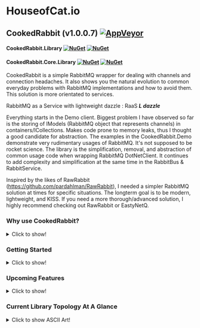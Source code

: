 # HouseofCat.io
## CookedRabbit (v1.0.0.7) [![AppVeyor](https://img.shields.io/appveyor/ci/houseofcat/cookedrabbit.svg?logo=appveyor)](https://ci.appveyor.com/project/houseofcat/cookedrabbit)
#### CookedRabbit.Library [![NuGet](https://img.shields.io/nuget/dt/CookedRabbit.Library.svg)](https://www.nuget.org/packages/CookedRabbit.Library/) [![NuGet](https://img.shields.io/nuget/v/CookedRabbit.Library.svg)](https://www.nuget.org/packages/CookedRabbit.Library/)
#### CookedRabbit.Core.Library [![NuGet](https://img.shields.io/nuget/dt/CookedRabbit.Core.Library.svg)](https://www.nuget.org/packages/CookedRabbit.Core.Library/) [![NuGet](https://img.shields.io/nuget/v/CookedRabbit.Core.Library.svg)](https://www.nuget.org/packages/CookedRabbit.Core.Library/)


CookedRabbit is a simple RabbitMQ wrapper for dealing with channels and connection headaches. It also shows you the natural evolution to common everyday problems with RabbitMQ implementations and how to avoid them. This solution is more orientated to services.  

RabbitMQ as a Service with lightweight dazzle : RaaS ***L dazzle***

Everything starts in the Demo client. Biggest problem I have observed so far is the storing of IModels (RabbitMQ object that represents channels) in containers/ICollections. Makes code prone to memory leaks, thus I thought a good candidate for abstraction. The examples in the CookedRabbit.Demo demonstrate very rudimentary usages of RabbitMQ. It's not supposed to be rocket science. The library is the simplification, removal, and abstraction of common usage code when wrapping RabbitMQ DotNetClient. It continues to add complexity and simplification at the same time in the RabbitBus & RabbitService.

Inspired by the likes of RawRabbit (https://github.com/pardahlman/RawRabbit), I needed a simpler RabbitMQ solution at times for specific situations. The longterm goal is to be modern, lightweight, and KISS. If you need a more thorough/advanced solution, I highly recommend checking out RawRabbit or EastyNetQ.

### Why use CookedRabbit?

<details><summary>Click to show!</summary>
<p>

Do or do not, I am not really bothered either way :).  

CookedRabbit benefits are simplicity. It will also stay current with .Net Framework, NetCore, C#7.x+, and the RabbitMQ client. It is not my intention to let things lag behind Pivotal RabbitMQ or Microsoft releases.

Which leads me to the custom compiled RabbitMQ CookedRabbit uses and includes in this solution:

```
    RabbitMQ Dotnet Client 5.1.0 (6/23/2018)

    Changes from Official Release
       All NuGets updated.
       NetFramework 4.5/4.5.1 -> 4.7.2
       NetStandard 1.5 -> 2.0
       NetCore 2.0 -> 2.1
       C# 7.3 (latest version)
       ApiGen re-compiled.
       Client compiled as x64.
```

CookedRabbit provides async/await around RabbitMQ calls.  
CookedRabbit will be Dependency Injection friendly.  
CookedRabbit services support an optional ILogger from Microsoft.Extensions.Logger.  
CookedRabbit supports logic based customizations.  
CookedRabbit has fairly decent commenting.  
CookedRabbit has a generated Wiki.  
CookedRabbit has a plethora of examples on how to use.  


</p>
</details>

### Getting Started

<details><summary>Click to show!</summary>
<p>

#### Configuring RabbitMQ Server First (if running Local)
To run .Demo locally, have Erlang 20.3 and Server RabbitMQ v3.7.x installed locally and running first.
Use the HTTP API management from RabbitMQ to verify communication is occurring.
The WarmupAsync() will create the queue '001' to work with, if it doesn't exist, and send/receive a test message.

Developed/Tested On

  * Erlang 20.3
  * RabbitMQ Server v3.7.5 (pre-7/6/2018)
  * RabbitMQ Server v3.7.7 (post-7/6/2018)

#### Configuration Values
Checkout the RabbitSeasoning to configure your RabbitService/RabbitTopologyService.

#### NetFramework Requirements

<details><summary>Click to show!</summary>
<p>

 * Visual Studio 2017+ installed (Community+).
 * .NET 4.7.2 SDK installed.
 * Compile as C# 7.2+ minimum.

</p>
</details>

#### NetCore Requirements

<details><summary>Click to show!</summary>
<p>

 * Visual Studio Code or Visual Studio 2017+ installed.
 * Open Folder `NetCore` or open the SLN.
 * Compile as C# 7.2+ minimum.
 * NetCore 2.1.0 SDK installed.

*Note: (NetCore runtime 2.1.1 seems buggy at this time)*

</p>
</details>

</p>
</details>

### Upcoming Features

<details><summary>Click to show!</summary>
<p>

 * ~~Add XML comments.~~ Done.
 * ~~Create Wiki.~~ Basic one done, generated from XML comments.
 * ~~NuGet packages.~~ Done, Libraries uploaded.
 * ~~Add interfaces to the Pools.~~ Done, everything updated.
 * ~~More robust error handling.~~ Done, will continue pattern.
 * ~~Quality life tools such as compression etc.~~ Done, will add more.
 * Connection EventListener wireups.
 * Disaster recovery & circuit break.
 * A ServiceBus-esque client.
 * Additional Demonstrations.
 * Add Xunit tests.

</p>
</details>

### Current Library Topology At A Glance

<details><summary>Click to show ASCII Art!</summary>
<p>

```
    ║
    ║ Your Business Logic
    ║
    ╠══ » RabbbitBus() ═════════════════════════════════════════════════════════════╗
    ║       ║                                                                       ║
    ║       ║ - Exception Handling                                                  ║
    ║       ║ - Circuit Breaker                                                     ║
    ║       ║ - Abstraction                                                         ║
    ║       ║                                                                       ║
    ╠════ » ╠══ » RabbitDeliveryService : IRabbitDeliveryService ═══════════════════╣
    ║       ║       ║                                                               ║
    ║       ║       ║ & RabbitChannelPool                                           ║
    ║       ║       ║ & RabbitSeasoning                                             ║
    ║       ║       ║                                                               ║
    ║       ║       ║ + Flag Channel As Dead                                        ║
    ║       ║       ║ + Return Channel To Pool (Finished Work)                      ║
    ║       ║       ║                                                               ║
    ║       ║       ║ + Publish                                                     ║
    ║       ║       ║ + PublishMany                                                 ║
    ║       ║       ║ + PublishManyAsBatches                                        ║
    ║       ║       ║                                                               ║
    ║       ║       ║ + Get                                                         ║
    ║       ║       ║   + Returns As ValueTuple                                     ║
    ║       ║       ║   + Returns As AckableResult                                  ║
    ║       ║       ║ + GetMany                                                     ║
    ║       ║       ║   + Returns As ValueTuple                                     ║
    ║       ║       ║   + Returns As AckableResult                                  ║
    ║       ║       ║                                                               ║
    ║       ║       ║ + CreateConsumerAsync                                         ║
    ║       ║       ║ + CreateAsyncConsumerAsync                                    ║
    ║       ║       ║                                                               ║
    ║       ║       ║ Customize:                                                    ║
    ║       ║       ║ + Use ILogger                                                 ║
    ║       ║       ║ + throw ex                                                    ║
    ║       ║       ║ + Throttling                                                  ║
    ║       ║       ║                                                               ║
    ║       ║       ╚══ » RabbitChannelPool : IRabbitChannelPool ═══════════════════╣
    ║       ║               ║                                                       ║
    ║       ║               ║ & RabbitConnectionPool                                ║
    ║       ║               ║ & RabbitSeasoning                                     ║
    ║       ║               ║                                                       ║
    ║       ║               ║ + GetTransientChannel (non-Ackable)                   ║
    ║       ║               ║ + GetTransientChannel (Ackable)                       ║
    ║       ║               ║                                                       ║
    ║       ║               ║ + GetChannelPair from &ChannelPool (non-Ackable)      ║
    ║       ║               ║ + GetChannelPair from &ChannelPool (ackable)          ║
    ║       ║               ║                                                       ║
    ║       ║               ║ Mechanisms:                                           ║
    ║       ║               ║ + Get Channel Delay (When All Channels Are In Use)    ║
    ║       ║               ║ + In Use ChannelPair Pool                             ║
    ║       ║               ║ + In Use Ack ChannelPair Pool                         ║
    ║       ║               ║ + Return Channel to A Pool                            ║
    ║       ║               ║                                                       ║
    ║       ║               ║ Customize:                                            ║
    ║       ║               ║ - Use ILogger                                         ║
    ║       ║               ║ - throw ex                                            ║
    ║       ║               ║                                                       ║
    ║       ║               ╚══ » RabbitConnectionPool : IRabbitConnectionPool ═════╣
    ║       ║                       ║                                               ║
    ║       ║                       ║ & RabbitMQ ConnectionFactory                  ║
    ║       ║                       ║ & RabbitSeasoning                             ║
    ║       ║                       ║ & ConnectionPool                              ║
    ║       ║                       ║                                               ║
    ║       ║                       ║ Customize:                                    ║
    ║       ║                       ║ - Use ILogger                                 ║
    ║       ║                       ║ - throw ex                                    ║
    ║       ║                       ║ - System for Dealing with Flagged Connections ║
    ║       ║                       ║                                               ║
    ║       ║                       ╚═══════════════════════════════════════════════╣
    ║       ║                                                                       ║
    ╠════ » ╠══ » RabbitTopologyService : IRabbitTopologyService ═══════════════════╣
    ║       ║       ║                                                               ║
    ║       ║       ║ & RabbitChannelPool                                           ║
    ║       ║       ║ & RabbitTopologySeasoning                                     ║
    ║       ║       ║                                                               ║
    ║       ║       ║ + QueueDeclareAsync                                           ║
    ║       ║       ║ + QueueDeleteAsync                                            ║
    ║       ║       ║ + QueueBindToExchangeAsync                                    ║
    ║       ║       ║ + QueueUnbindToExchangeAsync                                  ║
    ║       ║       ║                                                               ║
    ║       ║       ║ + ExchangeDeclareAsync                                        ║
    ║       ║       ║ + ExchangeDeleteAsync                                         ║
    ║       ║       ║ + ExchangeBindToExchangeAsync                                 ║
    ║       ║       ║ + ExchangeUnbindToExchangeAsync                               ║
    ║       ║       ║                                                               ║
    ║       ║       ╚═══════════════════════════════════════════════════════════════╣
    ║       ║                                                                       ║
    ╚════ » ╚══ » RabbitMaintenanceService : IRabbitMaintenanceService ═════════════╣
                    ║                                                               ║
                    ║ & RabbitChannelPool                                           ║
                    ║ & RabbitTopologySeasoning                                     ║
                    ║                                                               ║
                    ║ + PurgeQueueAsync                                             ║
                    ║ + TransferMessageAsync                                        ║
                    ║ + TransferMessagesAsync                                       ║
                    ║ + TransferAllMessagesAsync                                    ║
                    ║                                                               ║
                    ╚═══════════════════════════════════════════════════════════════╝
```

Legend  

    & Indicates mandatory/crucial internal object.  
    + Exists (or exists with future enhancements)  
    - Does not exist yet.  
    ! Important  

</p>
</details>
